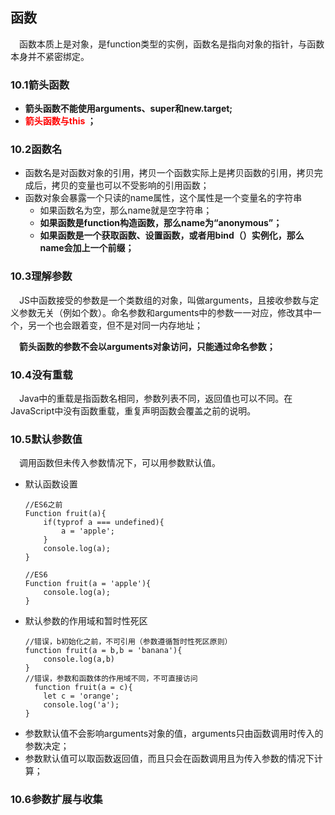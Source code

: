 ## 函数
&emsp;函数本质上是对象，是function类型的实例，函数名是指向对象的指针，与函数本身并不紧密绑定。
### 10.1箭头函数
* **箭头函数不能使用arguments、super和new.target;**
* **<font color='red'> 箭头函数与this </font>；**

### 10.2函数名
* 函数名是对函数对象的引用，拷贝一个函数实际上是拷贝函数的引用，拷贝完成后，拷贝的变量也可以不受影响的引用函数；
* 函数对象会暴露一个只读的name属性，这个属性是一个变量名的字符串   
   * 如果函数名为空，那么name就是空字符串；
   * **如果函数是function构造函数，那么name为“anonymous”；**
   * **如果函数是一个获取函数、设置函数，或者用bind（）实例化，那么name会加上一个前缀；**

### 10.3理解参数
&emsp;JS中函数接受的参数是一个类数组的对象，叫做arguments，且接收参数与定义参数无关（例如个数）。命名参数和arguments中的参数一一对应，修改其中一个，另一个也会跟着变，但不是对同一内存地址；

&emsp;**箭头函数的参数不会以arguments对象访问，只能通过命名参数；**

### 10.4没有重载
&emsp;Java中的重载是指函数名相同，参数列表不同，返回值也可以不同。在JavaScript中没有函数重载，重复声明函数会覆盖之前的说明。

### 10.5默认参数值
&emsp;调用函数但未传入参数情况下，可以用参数默认值。
* 默认函数设置
  ```
  //ES6之前
  Function fruit(a){
      if(typrof a === undefined){
          a = 'apple';
      }
      console.log(a);
  }

  //ES6
  Function fruit(a = 'apple'){
      console.log(a);
  }
  ```
* 默认参数的作用域和暂时性死区
  ```
  //错误，b初始化之前，不可引用（参数遵循暂时性死区原则）
  function fruit(a = b,b = 'banana'){
      console.log(a,b)
  }
  //错误，参数和函数体的作用域不同，不可直接访问
    function fruit(a = c){
      let c = 'orange';
      console.log('a');
  }
  ```
* 参数默认值不会影响arguments对象的值，arguments只由函数调用时传入的参数决定；
* 参数默认值可以取函数返回值，而且只会在函数调用且为传入参数的情况下计算；

### 10.6参数扩展与收集